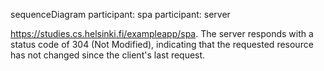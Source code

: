 sequenceDiagram
  participant: spa
  participant: server

  

https://studies.cs.helsinki.fi/exampleapp/spa. The server responds with a status code of 304 (Not Modified), 
indicating that the requested resource has not changed since the client's last request. 
